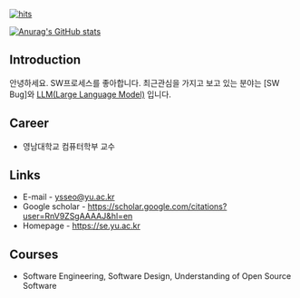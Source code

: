 <!-- 
[![Hits](https://hits.seeyoufarm.com/api/count/incr/badge.svg?url=https%3A%2F%2Fgithub.com%2Fysseo29%2Fhit-counter&count_bg=%23D3AC97&title_bg=%234FBFD9&icon=&icon_color=%23F7F5F5&title=Hits&edge_flat=false)](https://hits.seeyoufarm.com) 
-->

[![hits](https://myhits.vercel.app/api/hit/https%3A%2F%2Fgithub.com%2Fysseo29?color=blue&label=hits&size=small)](https://myhits.vercel.app)

[![Anurag's GitHub stats](https://github-readme-stats.vercel.app/api?username=ysseo29&show_icons=true&theme=ambient_gradient)](https://github.com/anuraghazra/github-readme-stats)

## Introduction
안녕하세요.
SW프로세스를 좋아합니다.
최근관심을 가지고 보고 있는 분야는 [SW Bug]와 [LLM(Large Language Model)](https://aws.amazon.com/ko/what-is/large-language-model/) 입니다.

## Career
- 영남대학교 컴퓨터학부 교수

## Links
- E-mail - ysseo@yu.ac.kr
- Google scholar - https://scholar.google.com/citations?user=RnV9ZSgAAAAJ&hl=en
- Homepage - https://se.yu.ac.kr

## Courses
- Software Engineering, Software Design, Understanding of Open Source Software
 
##
